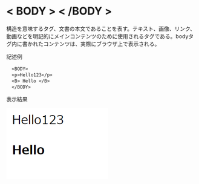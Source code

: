[](ファイル名はコマンド名.md)
# < BODY > < /BODY >
構造を意味するタグ、文書の本文であることを表す。テキスト、画像、リンク、動画などを明記的にメインコンテンツのために使用されるタグである。bodyタグ内に書かれたコンテンツは、実際にブラウザ上で表示される。

記述例 [](変更しない)
  
  ```
    <BODY>
    <p>Hello123</p>
    <B> Hello </B>
    </BODY>
  ```
表示結果　[](変更しない)

![](../goto/Body.png)
